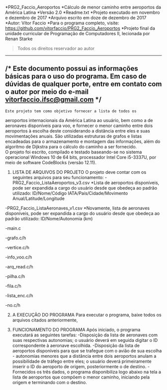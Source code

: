 *PRG2_Faccio_Aeroportos
*Cálculo de menor caminho entre aeroportos da América Latina
*Versão 2.0
*Readme.txt
*Projeto executado em novembro e dezembro de 2017
*Arquivo escrito em doze de dezembro de 2017
*Autor: Vítor Faccio 
*Para o programa completo, visite: 		
https://github.com/vitorfaccio/PRG2_Faccio_Aeroportos
*Projeto final da unidade curricular de Programação de 
Computadores II, lecionada por Renan Starke

>Todos os direitos reservador ao autor

--------------------------------------------------------------------
/* Este documento possui as informações básicas para o uso do programa.
Em caso de dúvidas de qualquer porte, entre em contato com o autor 
por meio do e-mail vitorfaccio.ifsc@gmail.com */
--------------------------------------------------------------------
	
	Este projeto tem como objetivo fornecer a lista de todos os
aeroportos internacionais da América Latina ao usuário, bem como a 
de aeronaves disponíveis para voo, e fornecer o menor caminho entre
dois aeroportos à escolha deste considerando a distância entre eles 
e suas movimentações anuais. São utilizadas estruturas de grafos e
listas encadeadas para o armazenamento e montagem das informações, 
além do algoritmo de Dijkstra para o cálculo do caminho a ser 
fornecido.	
	O projeto foi escrito, compilado e testado baseando-se no sistema
  operacional Windows 10 de 64 bits, processador Intel Core 
i5-3337U, por meio de software CodeBlocks (versão 12.11).

1. LISTA DE ARQUIVOS DO PROJETO
	O projeto deve contar com os seguintes arquivos para seu
funcionamento:
-PRG2_Faccio_ListaAeroportos_v3.csv
	*Lista de aeroportos disponíveis, pode ser expandida a 
cargo do usuário desde que obedeça ao padrão utilizado:
ID/Nome/Código IATA/País/Cidade/Movimento Anual/Latitude/Longitude

-PRG2_Faccio_ListaAeronaves_v1.csv
	*Novamente, lista de aeronaves disponíveis, pode ser 
expandida a cargo do usuário desde que obedeça ao padrão utilizado:
ID/Nome/Autonomia (km)

-main.c

-grafo.c/h

-vertice.c/h

-info_voo.c/h

-arq_read.c/h

-pilha.c/h

-fila.c/h

-lista_enc.c/h

-no.c/h

2. A EXECUÇÃO DO PROGRAMA
	Para executar o programa, baixe todos os arquivos citados 
anteriormente, 

3. FUNCIONAMENTO DO PROGRAMA
	Após iniciado, o programa executará as seguintes tarefas:
	-Disposição da lista de aeronaves com suas respectivas 
autonomias; o usuário deverá em seguida digitar o ID correspondente
à aeronave escolhida.
	-Disposição da lista de aeroportos disponíveis para que se
trafegue com o avião de sua escolha - autonomias menores que a 
distância entre dois aeroportos anulam a possibilidade de tráfego 
entre eles; o usuário deverá primeiramente inserir o ID do aeroporto 
de origem, posteriormente o de destino.
	-Fornecidos os três dados, o programa disponibiliza logo 
abaixo na tela a lista de aeroportos que compõem o menor caminho, 
iniciando pela origem e terminando com o destino.
